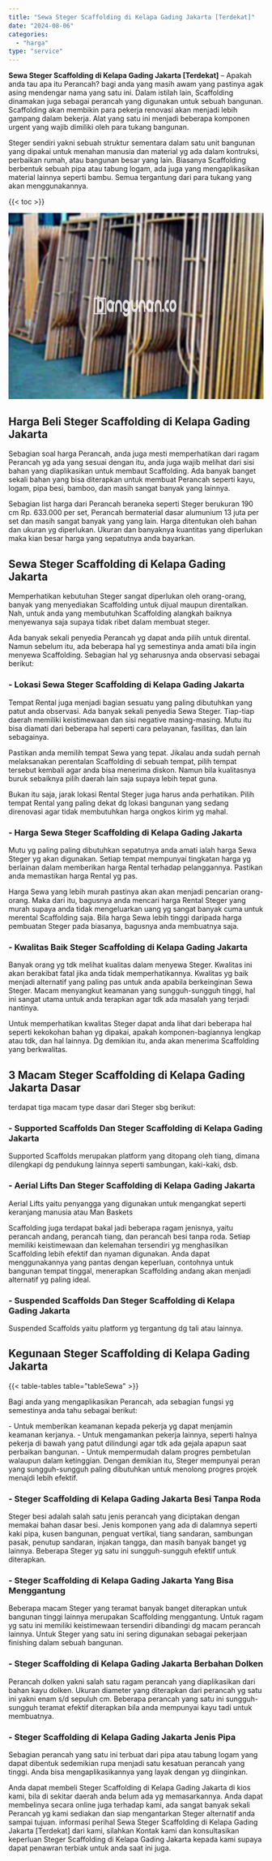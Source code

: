 ```yaml
---
title: "Sewa Steger Scaffolding di Kelapa Gading Jakarta [Terdekat]"
date: "2024-08-06"
categories: 
  - "harga"
type: "service"
---
```


**Sewa Steger Scaffolding di Kelapa Gading Jakarta \[Terdekat\]** – Apakah anda tau apa itu Perancah? bagi anda yang masih awam yang pastinya agak asing mendengar nama yang satu ini. Dalam istilah lain, Scaffolding dinamakan juga sebagai perancah yang digunakan untuk sebuah bangunan. Scaffolding akan membikin para pekerja renovasi akan menjadi lebih gampang dalam bekerja. Alat yang satu ini menjadi beberapa komponen urgent yang wajib dimiliki oleh para tukang bangunan.

Steger sendiri yakni sebuah struktur sementara dalam satu unit bangunan yang dipakai untuk menahan manusia dan material yg ada dalam kontruksi, perbaikan rumah, atau bangunan besar yang lain. Biasanya Scaffolding berbentuk sebuah pipa atau tabung logam, ada juga yang mengaplikasikan material lainnya seperti bambu. Semua tergantung dari para tukang yang akan menggunakannya.

{{< toc >}}

![Sewa Steger Scaffolding di Kelapa Gading Jakarta [Terdekat]](/images/sewa-scaffolding-steger-14.png)

## Harga Beli Steger Scaffolding di Kelapa Gading Jakarta

Sebagian soal harga Perancah, anda juga mesti memperhatikan dari ragam Perancah yg ada yang sesuai dengan itu, anda juga wajib melihat dari sisi bahan yang diaplikasikan untuk membaut Scaffolding. Ada banyak banget sekali bahan yang bisa diterapkan untuk membuat Perancah seperti kayu, logam, pipa besi, bamboo, dan masih sangat banyak yang lainnya.

Sebagian list harga dari Perancah beraneka seperti Steger berukuran 190 cm Rp. 633.000 per set, Perancah bermaterial dasar alumunium 13 juta per set dan masih sangat banyak yang yang lain. Harga ditentukan oleh bahan dan ukuran yg diperlukan. Ukuran dan banyaknya kuantitas yang diperlukan maka kian besar harga yang sepatutnya anda bayarkan.

## Sewa Steger Scaffolding di Kelapa Gading Jakarta

Memperhatikan kebutuhan Steger sangat diperlukan oleh orang-orang, banyak yang menyediakan Scaffolding untuk dijual maupun direntalkan. Nah, untuk anda yang membutuhkan Scaffolding alangkah baiknya menyewanya saja supaya tidak ribet dalam membuat steger.

Ada banyak sekali penyedia Perancah yg dapat anda pilih untuk dirental. Namun sebelum itu, ada beberapa hal yg semestinya anda amati bila ingin menyewa Scaffolding. Sebagian hal yg seharusnya anda observasi sebagai berikut:

### \- Lokasi Sewa Steger Scaffolding di Kelapa Gading Jakarta

Tempat Rental juga menjadi bagian sesuatu yang paling dibutuhkan yang patut anda observasi. Ada banyak sekali penyedia Sewa Steger. Tiap-tiap daerah memiliki keistimewaan dan sisi negative masing-masing. Mutu itu bisa diamati dari beberapa hal seperti cara pelayanan, fasilitas, dan lain sebagainya.

Pastikan anda memilih tempat Sewa yang tepat. Jikalau anda sudah pernah melaksanakan perentalan Scaffolding di sebuah tempat, pilih tempat tersebut kembali agar anda bisa menerima diskon. Namun bila kualitasnya buruk sebaiknya pilih daerah lain saja supaya lebih tepat guna.

Bukan itu saja, jarak lokasi Rental Steger juga harus anda perhatikan. Pilih tempat Rental yang paling dekat dg lokasi bangunan yang sedang direnovasi agar tidak membutuhkan harga ongkos kirim yg mahal.

### \- Harga Sewa Steger Scaffolding di Kelapa Gading Jakarta

Mutu yg paling paling dibutuhkan sepatutnya anda amati ialah harga Sewa Steger yg akan digunakan. Setiap tempat mempunyai tingkatan harga yg berlainan dalam memberikan harga Rental terhadap pelanggannya. Pastikan anda memastikan harga Rental yg pas.

Harga Sewa yang lebih murah pastinya akan akan menjadi pencarian orang-orang. Maka dari itu, bagusnya anda mencari harga Rental Steger yang murah supaya anda tidak mengeluarkan uang yg sangat banyak cuma untuk merental Scaffolding saja. Bila harga Sewa lebih tinggi daripada harga pembuatan Steger pada biasanya, bagusnya anda membuatnya saja.

### \- Kwalitas Baik Steger Scaffolding di Kelapa Gading Jakarta

Banyak orang yg tdk melihat kualitas dalam menyewa Steger. Kwalitas ini akan berakibat fatal jika anda tidak memperhatikannya. Kwalitas yg baik menjadi alternatif yang paling pas untuk anda apabila berkeinginan Sewa Steger. Macam menyangkut keamanan yang sungguh-sungguh tinggi, hal ini sangat utama untuk anda terapkan agar tdk ada masalah yang terjadi nantinya.

Untuk memperhatikan kwalitas Steger dapat anda lihat dari beberapa hal seperti kekokohan bahan yg dipakai, apakah komponen-bagiannya lengkap atau tdk, dan hal lainnya. Dg demikian itu, anda akan menerima Scaffolding yang berkwalitas.

## 3 Macam Steger Scaffolding di Kelapa Gading Jakarta Dasar

terdapat tiga macam type dasar dari Steger sbg berikut:

### \- Supported Scaffolds Dan Steger Scaffolding di Kelapa Gading Jakarta

Supported Scaffolds merupakan platform yang ditopang oleh tiang, dimana dilengkapi dg pendukung lainnya seperti sambungan, kaki-kaki, dsb.

### \- Aerial Lifts Dan Steger Scaffolding di Kelapa Gading Jakarta

Aerial Lifts yaitu penyangga yang digunakan untuk mengangkat seperti keranjang manusia atau Man Baskets

Scaffolding juga terdapat bakal jadi beberapa ragam jenisnya, yaitu perancah andang, perancah tiang, dan perancah besi tanpa roda. Setiap memiliki keistimewaan dan kelemahan tersendiri yg menghasilkan Scaffolding lebih efektif dan nyaman digunakan. Anda dapat menggunakannya yang pantas dengan keperluan, contohnya untuk bangunan tempat tinggal, menerapkan Scaffolding andang akan menjadi alternatif yg paling ideal.

### \- Suspended Scaffolds Dan Steger Scaffolding di Kelapa Gading Jakarta

Suspended Scaffolds yaitu platform yg tergantung dg tali atau lainnya.

## Kegunaan Steger Scaffolding di Kelapa Gading Jakarta

{{< table-tables table="tableSewa" >}}

Bagi anda yang mengaplikasikan Perancah, ada sebagian fungsi yg semestinya anda tahu sebagai berikut:

\- Untuk memberikan keamanan kepada pekerja yg dapat menjamin keamanan kerjanya. - Untuk mengamankan pekerja lainnya, seperti halnya pekerja di bawah yang patut dilindungi agar tdk ada gejala apapun saat perbaikan bangunan. - Untuk mempermudah dalam progres pembetulan walaupun dalam ketinggian. Dengan demikian itu, Steger mempunyai peran yang sungguh-sungguh paling dibutuhkan untuk menolong progres projek menajdi lebih efektif.

### \- Steger Scaffolding di Kelapa Gading Jakarta Besi Tanpa Roda

Steger besi adalah salah satu jenis perancah yang diciptakan dengan memakai bahan dasar besi. Jenis komponen yang ada di dalamnya seperti kaki pipa, kusen bangunan, penguat vertikal, tiang sandaran, sambungan pasak, penutup sandaran, injakan tangga, dan masih banyak banget yg lainnya. Beberapa Steger yg satu ini sungguh-sungguh efektif untuk diterapkan.

### \- Steger Scaffolding di Kelapa Gading Jakarta Yang Bisa Menggantung

Beberapa macam Steger yang teramat banyak banget diterapkan untuk bangunan tinggi lainnya merupakan Scaffolding menggantung. Untuk ragam yg satu ini memiliki keistimewaan tersendiri dibandingi dg macam perancah lainnya. Untuk Steger yang satu ini sering digunakan sebagai pekerjaan finishing dalam sebuah bangunan.

### \- Steger Scaffolding di Kelapa Gading Jakarta Berbahan Dolken

Perancah dolken yakni salah satu ragam perancah yang diaplikasikan dari bahan kayu dolken. Ukuran diameter yang diterapkan dari perancah yg satu ini yakni enam s/d sepuluh cm. Beberapa perancah yang satu ini sungguh-sungguh teramat efektif diterapkan bila anda mempunyai kayu tadi untuk membuatnya.

### \- Steger Scaffolding di Kelapa Gading Jakarta Jenis Pipa

Sebagian perancah yang satu ini terbuat dari pipa atau tabung logam yang dapat dibentuk sedemikian rupa menjadi satu kesatuan perancah yang tinggi. Anda bisa mengaplikasikannya yang layak dengan yg diinginkan.

Anda dapat membeli Steger Scaffolding di Kelapa Gading Jakarta di kios kami, bila di sekitar daerah anda belum ada yg memasarkannya. Anda dapat membelinya secara online juga terhadap kami, ada sangat banyak sekali Perancah yg kami sediakan dan siap mengantarkan Steger alternatif anda sampai tujuan. informasi perihal Sewa Steger Scaffolding di Kelapa Gading Jakarta \[Terdekat\] dari kami, silahkan Kontak kami dan konsultasikan keperluan Steger Scaffolding di Kelapa Gading Jakarta kepada kami supaya dapat penawran terbiak untuk anda saat ini juga.
